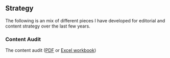 ## Strategy

The following is an mix of different pieces I have developed for editorial and content strategy over the last few years.

### Content Audit

The content audit ([PDF](/samples/docs/content_audit.pdf) or [Excel workbook](/samples/docs/content_audit.xlsx))

